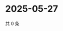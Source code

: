# 2025-05-27

共 0 条

<!-- BEGIN ZHIHUVIDEO -->
<!-- 最后更新时间 Tue May 27 2025 15:11:58 GMT+0800 (China Standard Time) -->

<!-- END ZHIHUVIDEO -->
